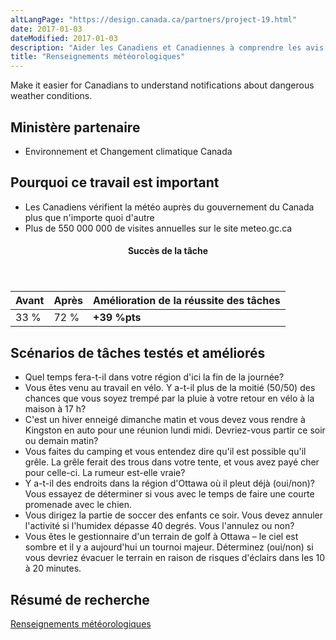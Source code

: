 ```yaml
---
altLangPage: "https://design.canada.ca/partners/project-19.html"
date: 2017-01-03
dateModified: 2017-01-03
description: "Aider les Canadiens et Canadiennes à comprendre les avis relatifs aux conditions météorologiques dangereuses. Date : Juillet 2017"
title: "Renseignements météorologiques"
---
```

<p>Make it easier for Canadians to understand notifications about dangerous weather conditions.</p>
<h2>Ministère partenaire</h2>
<ul>
  <li>Environnement et Changement climatique Canada</li>
</ul>
<h2>Pourquoi ce travail est important</h2>
<ul>
  <li>Les Canadiens vérifient la météo auprès du gouvernement du Canada plus que n'importe quoi d'autre</li>
  <li>Plus de 550&nbsp;000&nbsp;000 de visites annuelles sur le site meteo.gc.ca</li>
</ul>
<div class="row mrgn-tp-lg mrgn-bttm-lg">
  <div class="col-md-8">
    <div class="panel panel-success">
      <header class="panel-heading">
        <h4 class="panel-title text-center">Succès de la tâche</h4>
      </header>
      <table class="table">
        <thead>
          <tr style="">
            <th scope="col" class="col-md-3">Avant</th>
            <th scope="col" class="col-md-3">Après</th>
            <th scope="col" class="col-md-6">Amélioration de la réussite des tâches</th>
          </tr>
        </thead>
        <tbody>
          <tr>
            <td class="table-smnum">33&nbsp;%</td>
            <td class="table-smnum">72&nbsp;%</td>
            <td class="table-smnum"><span class="text-success"><strong>+39&nbsp;%pts</strong></span></td>
          </tr>
        </tbody>
      </table>
    </div>
  </div>
</div>
<h2>Scénarios de tâches testés et améliorés</h2>
<ul class="lst-spcd">
  <li>Quel temps fera-t-il dans votre région d'ici la fin de la journée?</li>
  <li>Vous êtes venu au travail en vélo. Y a-t-il plus de la moitié (50/50) des chances que vous soyez trempé par la pluie à votre retour en vélo à la maison à 17 h?</li>
  <li>C'est un hiver enneigé dimanche matin et vous devez vous rendre à Kingston en auto pour une réunion lundi midi. Devriez-vous partir ce soir ou demain matin?</li>
  <li>Vous faites du camping et vous entendez dire qu'il est possible qu'il grêle. La grêle ferait des trous dans votre tente, et vous avez payé cher pour celle-ci. La rumeur est-elle vraie?</li>
  <li>Y a-t-il des endroits dans la région d'Ottawa où il pleut déjà (oui/non)? Vous essayez de déterminer si vous avec le temps de faire une courte promenade avec le chien.</li>
  <li>Vous dirigez la partie de soccer des enfants ce soir. Vous devez annuler l'activité si l'humidex dépasse 40 degrés. Vous l'annulez ou non?</li>
  <li>Vous êtes le gestionnaire d'un terrain de golf à Ottawa – le ciel est sombre et il y a aujourd'hui un tournoi majeur. Déterminez (oui/non) si vous devriez évacuer le terrain en raison de risques d'éclairs dans les 10 à 20 minutes.</li>
</ul>
<h2>Résumé de recherche</h2>
<p><a href="https://conception.canada.ca/resumes-recherche/meteo-resume-recherche.html">Renseignements météorologiques</a></p>
